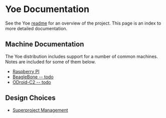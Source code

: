 # Yoe Documentation

See the Yoe [readme](../README.md) for an overview of the project.
This page is an index to more detailed documentation.

## Machine Documentation

The Yoe distribution includes support for a number of common machines. Notes are
included for some of them below.

* [Raspberry PI](raspberrypi.md)
* [BeagleBone -- todo]()
* [ODroid-C2 -- todo]()

## Design Choices

* [Superproject Management](superproject-management.md)
